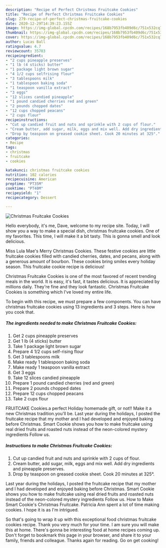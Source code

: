 ```yaml
---
description: "Recipe of Perfect Christmas Fruitcake Cookies"
title: "Recipe of Perfect Christmas Fruitcake Cookies"
slug: 279-recipe-of-perfect-christmas-fruitcake-cookies
date: 2020-12-29T14:39:23.155Z
image: https://img-global.cpcdn.com/recipes/168b7953fb409d6c/751x532cq70/christmas-fruitcake-cookies-recipe-main-photo.jpg
thumbnail: https://img-global.cpcdn.com/recipes/168b7953fb409d6c/751x532cq70/christmas-fruitcake-cookies-recipe-main-photo.jpg
cover: https://img-global.cpcdn.com/recipes/168b7953fb409d6c/751x532cq70/christmas-fruitcake-cookies-recipe-main-photo.jpg
author: Lucas Ball
ratingvalue: 4.7
reviewcount: 35703
recipeingredient:
- "2 cups pineapple preserves"
- "1 lb (4 sticks) butter"
- "1 package light brown sugar"
- "4 1/2 cups selfrising flour"
- "3 tablespoons milk"
- "1 tablespoon baking soda"
- "1 teaspoon vanilla extract"
- "3 eggs"
- "12 slices candied pineapple"
- "1 pound candied cherries red and green"
- "2 pounds chopped dates"
- "12 cups chopped peacans"
- "2 cups flour"
recipeinstructions:
- "Cut up candied fruit and nuts and sprinkle with 2 cups of flour."
- "Cream butter, add sugar, milk, eggs and mix well. Add dry ingredients and pineapple preserves."
- "Drop by teaspoon on greased cookie sheet. Cook 20 minutes at 325°."
categories:
- Recipe
tags:
- christmas
- fruitcake
- cookies

katakunci: christmas fruitcake cookies 
nutrition: 102 calories
recipecuisine: American
preptime: "PT35M"
cooktime: "PT40M"
recipeyield: "1"
recipecategory: Dessert

---
```



![Christmas Fruitcake Cookies](https://img-global.cpcdn.com/recipes/168b7953fb409d6c/751x532cq70/christmas-fruitcake-cookies-recipe-main-photo.jpg)

Hello everybody, it's me, Dave, welcome to my recipe site. Today, I will show you a way to make a special dish, christmas fruitcake cookies. One of my favorites. This time, I will make it a bit tasty. This is gonna smell and look delicious.

Miss Lula Mae&#39;s Merry Christmas Cookies. These festive cookies are little fruitcake cookies filled with candied cherries, dates, and pecans, along with a generous amount of bourbon. These cookies bring smiles every holiday season. This fruitcake cookie recipe is delicious!

Christmas Fruitcake Cookies is one of the most favored of recent trending meals in the world. It is easy, it's fast, it tastes delicious. It is appreciated by millions daily. They're fine and they look fantastic. Christmas Fruitcake Cookies is something which I've loved my entire life.


To begin with this recipe, we must prepare a few components. You can have christmas fruitcake cookies using 13 ingredients and 3 steps. Here is how you cook that.

<!--inarticleads1-->

##### The ingredients needed to make Christmas Fruitcake Cookies:

1. Get 2 cups pineapple preserves
1. Get 1 lb (4 sticks) butter
1. Take 1 package light brown sugar
1. Prepare 4 1/2 cups self-rising flour
1. Get 3 tablespoons milk
1. Make ready 1 tablespoon baking soda
1. Make ready 1 teaspoon vanilla extract
1. Get 3 eggs
1. Take 12 slices candied pineapple
1. Prepare 1 pound candied cherries (red and green)
1. Prepare 2 pounds chopped dates
1. Prepare 12 cups chopped peacans
1. Take 2 cups flour


FRUITCAKE Cookies.a perfect Holiday homemade gift, or not!! Make it a new Christmas tradition.you&#39;ll be. Last year during the holidays, I posted the fruitcake recipe that my mother and I had developed and enjoyed baking before Christmas. Smart Cookie shows you how to make fruitcake using real dried fruits and roasted nuts instead of the neon-colored mystery ingredients Follow us. 

<!--inarticleads2-->

##### Instructions to make Christmas Fruitcake Cookies:

1. Cut up candied fruit and nuts and sprinkle with 2 cups of flour.
1. Cream butter, add sugar, milk, eggs and mix well. Add dry ingredients and pineapple preserves.
1. Drop by teaspoon on greased cookie sheet. Cook 20 minutes at 325°.


Last year during the holidays, I posted the fruitcake recipe that my mother and I had developed and enjoyed baking before Christmas. Smart Cookie shows you how to make fruitcake using real dried fruits and roasted nuts instead of the neon-colored mystery ingredients Follow us. How to Make Smart Cookie&#39;s Christmas Fruitcake. Patricia Ann spent a lot of time making cookies. I hope it is as I&#39;m intrigued. 

So that's going to wrap it up with this exceptional food christmas fruitcake cookies recipe. Thank you very much for your time. I am sure you will make this at home. There's gonna be interesting food at home recipes coming up. Don't forget to bookmark this page in your browser, and share it to your family, friends and colleague. Thanks again for reading. Go on get cooking!
